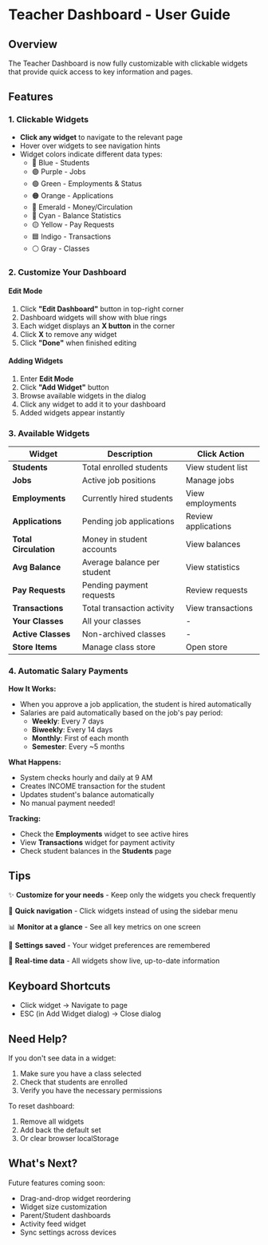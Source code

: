 # Teacher Dashboard - User Guide

## Overview
The Teacher Dashboard is now fully customizable with clickable widgets that provide quick access to key information and pages.

## Features

### 1. Clickable Widgets
- **Click any widget** to navigate to the relevant page
- Hover over widgets to see navigation hints
- Widget colors indicate different data types:
  - 🔵 Blue - Students
  - 🟣 Purple - Jobs  
  - 🟢 Green - Employments & Status
  - 🟠 Orange - Applications
  - 💚 Emerald - Money/Circulation
  - 🔷 Cyan - Balance Statistics
  - 🟡 Yellow - Pay Requests
  - 🟦 Indigo - Transactions
  - ⚪ Gray - Classes

### 2. Customize Your Dashboard

#### Edit Mode
1. Click **"Edit Dashboard"** button in top-right corner
2. Dashboard widgets will show with blue rings
3. Each widget displays an **X button** in the corner
4. Click **X** to remove any widget
5. Click **"Done"** when finished editing

#### Adding Widgets
1. Enter **Edit Mode**
2. Click **"Add Widget"** button
3. Browse available widgets in the dialog
4. Click any widget to add it to your dashboard
5. Added widgets appear instantly

### 3. Available Widgets

| Widget | Description | Click Action |
|--------|-------------|--------------|
| **Students** | Total enrolled students | View student list |
| **Jobs** | Active job positions | Manage jobs |
| **Employments** | Currently hired students | View employments |
| **Applications** | Pending job applications | Review applications |
| **Total Circulation** | Money in student accounts | View balances |
| **Avg Balance** | Average balance per student | View statistics |
| **Pay Requests** | Pending payment requests | Review requests |
| **Transactions** | Total transaction activity | View transactions |
| **Your Classes** | All your classes | - |
| **Active Classes** | Non-archived classes | - |
| **Store Items** | Manage class store | Open store |

### 4. Automatic Salary Payments

**How It Works:**
- When you approve a job application, the student is hired automatically
- Salaries are paid automatically based on the job's pay period:
  - **Weekly**: Every 7 days
  - **Biweekly**: Every 14 days
  - **Monthly**: First of each month
  - **Semester**: Every ~5 months

**What Happens:**
- System checks hourly and daily at 9 AM
- Creates INCOME transaction for the student
- Updates student's balance automatically
- No manual payment needed!

**Tracking:**
- Check the **Employments** widget to see active hires
- View **Transactions** widget for payment activity
- Check student balances in the **Students** page

## Tips

✨ **Customize for your needs** - Keep only the widgets you check frequently

🎯 **Quick navigation** - Click widgets instead of using the sidebar menu

📊 **Monitor at a glance** - See all key metrics on one screen

💾 **Settings saved** - Your widget preferences are remembered

🔄 **Real-time data** - All widgets show live, up-to-date information

## Keyboard Shortcuts

- Click widget → Navigate to page
- ESC (in Add Widget dialog) → Close dialog

## Need Help?

If you don't see data in a widget:
1. Make sure you have a class selected
2. Check that students are enrolled
3. Verify you have the necessary permissions

To reset dashboard:
1. Remove all widgets
2. Add back the default set
3. Or clear browser localStorage

## What's Next?

Future features coming soon:
- Drag-and-drop widget reordering
- Widget size customization
- Parent/Student dashboards
- Activity feed widget
- Sync settings across devices
